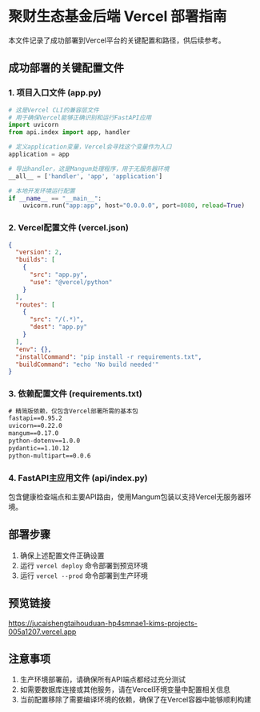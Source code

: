 # 聚财生态基金后端 Vercel 部署指南

本文件记录了成功部署到Vercel平台的关键配置和路径，供后续参考。

## 成功部署的关键配置文件

### 1. 项目入口文件 (app.py)
```python
# 这是Vercel CLI的兼容层文件
# 用于确保Vercel能够正确识别和运行FastAPI应用
import uvicorn
from api.index import app, handler

# 定义application变量，Vercel会寻找这个变量作为入口
application = app

# 导出handler，这是Mangum处理程序，用于无服务器环境
__all__ = ['handler', 'app', 'application']

# 本地开发环境运行配置
if __name__ == "__main__":
    uvicorn.run("app:app", host="0.0.0.0", port=8080, reload=True)
```

### 2. Vercel配置文件 (vercel.json)
```json
{
  "version": 2,
  "builds": [
    {
      "src": "app.py",
      "use": "@vercel/python"
    }
  ],
  "routes": [
    {
      "src": "/(.*)",
      "dest": "app.py"
    }
  ],
  "env": {},
  "installCommand": "pip install -r requirements.txt",
  "buildCommand": "echo 'No build needed'"
}
```

### 3. 依赖配置文件 (requirements.txt)
```txt
# 精简版依赖，仅包含Vercel部署所需的基本包
fastapi==0.95.2
uvicorn==0.22.0
mangum==0.17.0
python-dotenv==1.0.0
pydantic==1.10.12
python-multipart==0.0.6
```

### 4. FastAPI主应用文件 (api/index.py)
包含健康检查端点和主要API路由，使用Mangum包装以支持Vercel无服务器环境。

## 部署步骤

1. 确保上述配置文件正确设置
2. 运行 `vercel deploy` 命令部署到预览环境
3. 运行 `vercel --prod` 命令部署到生产环境

## 预览链接
https://jucaishengtaihouduan-hp4smnae1-kims-projects-005a1207.vercel.app

## 注意事项

1. 生产环境部署前，请确保所有API端点都经过充分测试
2. 如需要数据库连接或其他服务，请在Vercel环境变量中配置相关信息
3. 当前配置移除了需要编译环境的依赖，确保了在Vercel容器中能够顺利构建
